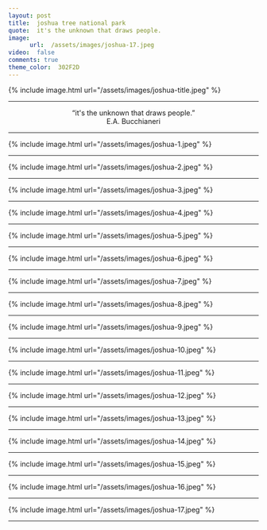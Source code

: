 ```yaml
---
layout: post
title:  joshua tree national park
quote:  it's the unknown that draws people.
image:
      url:  /assets/images/joshua-17.jpeg
video:  false
comments: true
theme_color:  302F2D
---
```


{% include image.html url="/assets/images/joshua-title.jpeg" %}

***

<center> “it's the unknown that draws people.” </center>
<center> E.A. Bucchianeri </center>

***

{% include image.html url="/assets/images/joshua-1.jpeg" %}

***

{% include image.html url="/assets/images/joshua-2.jpeg" %}

***

{% include image.html url="/assets/images/joshua-3.jpeg" %}

***

{% include image.html url="/assets/images/joshua-4.jpeg" %}

***

{% include image.html url="/assets/images/joshua-5.jpeg" %}

***

{% include image.html url="/assets/images/joshua-6.jpeg" %}

***

{% include image.html url="/assets/images/joshua-7.jpeg" %}

***

{% include image.html url="/assets/images/joshua-8.jpeg" %}

***

{% include image.html url="/assets/images/joshua-9.jpeg" %}

***

{% include image.html url="/assets/images/joshua-10.jpeg" %}

***

{% include image.html url="/assets/images/joshua-11.jpeg" %}

***

{% include image.html url="/assets/images/joshua-12.jpeg" %}

***

{% include image.html url="/assets/images/joshua-13.jpeg" %}

***

{% include image.html url="/assets/images/joshua-14.jpeg" %}

***

{% include image.html url="/assets/images/joshua-15.jpeg" %}

***

{% include image.html url="/assets/images/joshua-16.jpeg" %}

***

{% include image.html url="/assets/images/joshua-17.jpeg" %}

***

